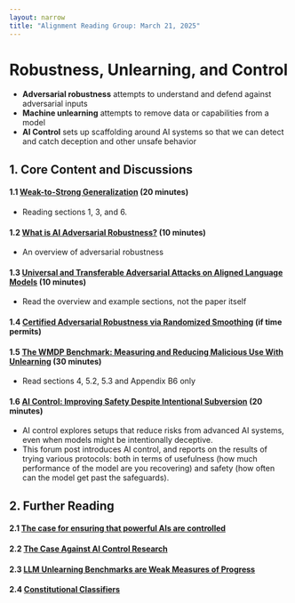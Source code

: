 ```yaml
---
layout: narrow
title: "Alignment Reading Group: March 21, 2025"
---
```

# Robustness, Unlearning, and Control

* **Adversarial robustness** attempts to understand and defend against adversarial inputs
* **Machine unlearning** attempts to remove data or capabilities from a model
* **AI Control** sets up scaffolding around AI systems so that we can detect and catch deception and other unsafe behavior

## 1. Core Content and Discussions

#### 1.1 [Weak-to-Strong Generalization](https://arxiv.org/pdf/2312.09390) (20 minutes)
* Reading sections 1, 3, and 6.

#### 1.2 [What is AI Adversarial Robustness?](https://research.ibm.com/blog/securing-ai-workflows-with-adversarial-robustness) (10 minutes)
* An overview of adversarial robustness

#### 1.3 [Universal and Transferable Adversarial Attacks on Aligned Language Models](https://llm-attacks.org/) (10 minutes)
* Read the overview and example sections, not the paper itself

#### 1.4 [Certified Adversarial Robustness via Randomized Smoothing](https://arxiv.org/pdf/1902.02918) (if time permits)

#### 1.5 [The WMDP Benchmark: Measuring and Reducing Malicious Use With Unlearning](https://arxiv.org/pdf/2403.03218#page=8) (30 minutes)
* Read sections 4, 5.2, 5.3 and Appendix B6 only

#### 1.6 [AI Control: Improving Safety Despite Intentional Subversion](https://www.lesswrong.com/posts/d9FJHawgkiMSPjagR/ai-control-improving-safety-despite-intentional-subversion) (20 minutes) 
* AI control explores setups that reduce risks from advanced AI systems, even when models might be intentionally deceptive.
* This forum post introduces AI control, and reports on the results of trying various protocols: both in terms of usefulness (how much performance of the model are you recovering) and safety (how often can the model get past the safeguards).

## 2. Further Reading

#### 2.1 [The case for ensuring that powerful AIs are controlled](https://www.lesswrong.com/posts/kcKrE9mzEHrdqtDpE/the-case-for-ensuring-that-powerful-ais-are-controlled)

#### 2.2 [The Case Against AI Control Research](https://www.lesswrong.com/posts/8wBN8cdNAv3c7vt6p/the-case-against-ai-control-research)

#### 2.3 [LLM Unlearning Benchmarks are Weak Measures of Progress](https://arxiv.org/pdf/2410.02879)

#### 2.4 [Constitutional Classifiers](https://arxiv.org/pdf/2501.18837)
